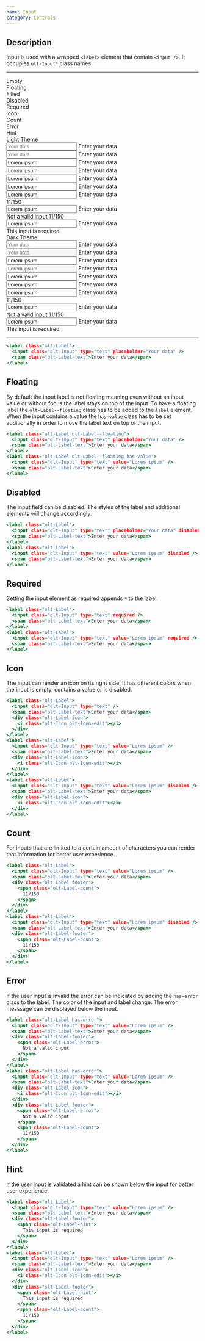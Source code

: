 ```yaml
---
name: Input
category: Controls
---
```


## Description

Input is used with a wrapped `<label>` element that contain
`<input />`. It occupies `olt-Input*` class names.

---

<div class="olt-Grid olt-u-marginTop4 olt-u-marginBottom6">
  <div class="olt-Grid-item olt-Grid-item--3">
    <div class="demo-input-spacer"></div>
    <div>
      <div class="demo-input-label">
        Empty
      </div>
      <div class="demo-input-label">
        Floating
      </div>
      <div class="demo-input-label">
        Filled
      </div>
      <div class="demo-input-label">
        Disabled
      </div>
      <div class="demo-input-label">
        Required
      </div>
      <div class="demo-input-label">
        Icon
      </div>
      <div class="demo-input-label">
        Count
      </div>
      <div class="demo-input-label">
        Error
      </div>
      <div class="demo-input-label">
        Hint
      </div>
    </div>
  </div>
  <div class="olt-Grid-item olt-Grid-item--9">
    <div class="olt-Grid">
      <div class="olt-Grid-item olt-Grid-item--5">
        <div class="demo-title">Light Theme</div>
        <div class="demo-subtitle-small"></div>
        <div class="olt-Card">
          <div class="olt-Card-content">
            <div class="demo-input-content">
              <label class="olt-Label">
                <input class="olt-Input" type="text" placeholder="Your data" />
                <span class="olt-Label-text">Enter your data</span>
              </label>
            </div>
            <div class="demo-input-content">
              <label class="olt-Label olt-Label--floating">
                <input class="olt-Input" type="text" placeholder="Your data" />
                <span class="olt-Label-text">Enter your data</span>
              </label>
            </div>
            <div class="demo-input-content">
              <label class="olt-Label">
                <input class="olt-Input" type="text" value="Lorem ipsum" />
                <span class="olt-Label-text">Enter your data</span>
              </label>
            </div>
            <div class="demo-input-content">
              <label class="olt-Label">
                <input class="olt-Input" type="text" value="Lorem ipsum" disabled />
                <span class="olt-Label-text">Enter your data</span>
              </label>
            </div>
            <div class="demo-input-content">
              <label class="olt-Label">
                <input class="olt-Input" type="text" value="Lorem ipsum" required />
                <span class="olt-Label-text">Enter your data</span>
              </label>
            </div>
            <div class="demo-input-content">
              <label class="olt-Label">
                <input class="olt-Input" type="text" value="Lorem ipsum" />
                <span class="olt-Label-text">Enter your data</span>
                <div class="olt-Label-icon">
                  <i class="olt-Icon olt-Icon-edit"></i>
                </div>
              </label>
            </div>
            <div class="demo-input-content">
              <label class="olt-Label">
                <input class="olt-Input" type="text" value="Lorem ipsum" />
                <span class="olt-Label-text">Enter your data</span>
                <div class="olt-Label-footer">
                  <span class="olt-Label-count">
                    11/150
                  </span>
                </div>
              </label>
            </div>
            <div class="demo-input-content">
              <label class="olt-Label has-error">
                <input class="olt-Input" type="text" value="Lorem ipsum" />
                <span class="olt-Label-text">Enter your data</span>
                <div class="olt-Label-footer">
                  <span class="olt-Label-error">
                    Not a valid input
                  </span>
                  <span class="olt-Label-count">
                    11/150
                  </span>
                </div>
              </label>
            </div>
            <div class="demo-input-content">
              <label class="olt-Label">
                <input class="olt-Input" type="text" value="Lorem ipsum" />
                <span class="olt-Label-text">Enter your data</span>
                <div class="olt-Label-footer">
                  <span class="olt-Label-hint">
                    This input is required
                  </span>
                </div>
              </label>
            </div>
          </div>
        </div>
      </div>
      <div class="olt-Grid-item olt-Grid-item--5">
        <div class="demo-title">Dark Theme</div>
        <div class="demo-subtitle-small"></div>
        <div class="olt-Card olt-Card--dark olt-Theme-dark">
          <div class="olt-Card-content">
            <div class="demo-input-content">
              <label class="olt-Label">
                <input class="olt-Input" type="text" placeholder="Your data" />
                <span class="olt-Label-text">Enter your data</span>
              </label>
            </div>
            <div class="demo-input-content">
              <label class="olt-Label olt-Label--floating">
                <input class="olt-Input" type="text" placeholder="Your data" disabled />
                <span class="olt-Label-text">Enter your data</span>
              </label>
            </div>
            <div class="demo-input-content">
              <label class="olt-Label">
                <input class="olt-Input" type="text" value="Lorem ipsum" />
                <span class="olt-Label-text">Enter your data</span>
              </label>
            </div>
            <div class="demo-input-content">
              <label class="olt-Label">
                <input class="olt-Input" type="text" value="Lorem ipsum" disabled />
                <span class="olt-Label-text">Enter your data</span>
              </label>
            </div>
            <div class="demo-input-content">
              <label class="olt-Label">
                <input class="olt-Input" type="text" value="Lorem ipsum" required />
                <span class="olt-Label-text">Enter your data</span>
              </label>
            </div>
            <div class="demo-input-content">
              <label class="olt-Label">
                <input class="olt-Input" type="text" value="Lorem ipsum" />
                <span class="olt-Label-text">Enter your data</span>
                <div class="olt-Label-icon">
                  <i class="olt-Icon olt-Icon-edit"></i>
                </div>
              </label>
            </div>
            <div class="demo-input-content">
              <label class="olt-Label">
                <input class="olt-Input" type="text" value="Lorem ipsum" />
                <span class="olt-Label-text">Enter your data</span>
                <div class="olt-Label-footer">
                  <span class="olt-Label-count">
                    11/150
                  </span>
                </div>
              </label>
            </div>
            <div class="demo-input-content">
              <label class="olt-Label has-error">
                <input class="olt-Input" type="text" value="Lorem ipsum" />
                <span class="olt-Label-text">Enter your data</span>
                <div class="olt-Label-footer">
                  <span class="olt-Label-error">
                    Not a valid input
                  </span>
                  <span class="olt-Label-count">
                    11/150
                  </span>
                </div>
              </label>
            </div>
            <div class="demo-input-content">
              <label class="olt-Label">
                <input class="olt-Input" type="text" value="Lorem ipsum" />
                <span class="olt-Label-text">Enter your data</span>
                <div class="olt-Label-footer">
                  <span class="olt-Label-hint">
                    This input is required
                  </span>
                </div>
              </label>
            </div>
          </div>
        </div>
      </div>
    </div>
  </div>
</div>

---

```example.html
<label class="olt-Label">
  <input class="olt-Input" type="text" placeholder="Your data" />
  <span class="olt-Label-text">Enter your data</span>
</label>
```

## Floating

By default the input label is not floating meaning even without an
input value or without focus the label stays on top of the input.
To have a floating label the `olt-Label--floating` class has to
be added to the `label` element. When the input contains a value
the `has-value` class has to be set additionally in order to move
the label text on top of the input.

```floating.html
<label class="olt-Label olt-Label--floating">
  <input class="olt-Input" type="text" placeholder="Your data" />
  <span class="olt-Label-text">Enter your data</span>
</label>
<label class="olt-Label olt-Label--floating has-value">
  <input class="olt-Input" type="text" value="Lorem ipsum" />
  <span class="olt-Label-text">Enter your data</span>
</label>
```

## Disabled

The input field can be disabled. The styles of the label
and additional elements will change accordingly.

```disabled.html
<label class="olt-Label">
  <input class="olt-Input" type="text" placeholder="Your data" disabled />
  <span class="olt-Label-text">Enter your data</span>
</label>
<label class="olt-Label">
  <input class="olt-Input" type="text" value="Lorem ipsum" disabled />
  <span class="olt-Label-text">Enter your data</span>
</label>
```

## Required

Setting the input element as required appends `*` to the label.

```required.html
<label class="olt-Label">
  <input class="olt-Input" type="text" required />
  <span class="olt-Label-text">Enter your data</span>
</label>
<label class="olt-Label">
  <input class="olt-Input" type="text" value="Lorem ipsum" required />
  <span class="olt-Label-text">Enter your data</span>
</label>
```

## Icon

The input can render an icon on its right side. It has different
colors when the input is empty, contains a value or is disabled.

```icons.html
<label class="olt-Label">
  <input class="olt-Input" type="text" />
  <span class="olt-Label-text">Enter your data</span>
  <div class="olt-Label-icon">
    <i class="olt-Icon olt-Icon-edit"></i>
  </div>
</label>
<label class="olt-Label">
  <input class="olt-Input" type="text" value="Lorem ipsum" />
  <span class="olt-Label-text">Enter your data</span>
  <div class="olt-Label-icon">
    <i class="olt-Icon olt-Icon-edit"></i>
  </div>
</label>
<label class="olt-Label">
  <input class="olt-Input" type="text" value="Lorem ipsum" disabled />
  <span class="olt-Label-text">Enter your data</span>
  <div class="olt-Label-icon">
    <i class="olt-Icon olt-Icon-edit"></i>
  </div>
</label>
```

## Count

For inputs that are limited to a certain amount of characters
you can render that information for better user experience.

```count.html
<label class="olt-Label">
  <input class="olt-Input" type="text" value="Lorem ipsum" />
  <span class="olt-Label-text">Enter your data</span>
  <div class="olt-Label-footer">
    <span class="olt-Label-count">
      11/150
    </span>
  </div>
</label>
<label class="olt-Label">
  <input class="olt-Input" type="text" value="Lorem ipsum" disabled />
  <span class="olt-Label-text">Enter your data</span>
  <div class="olt-Label-footer">
    <span class="olt-Label-count">
      11/150
    </span>
  </div>
</label>
```

## Error

If the user input is invalid the error can be indicated by adding
the `has-error` class to the label. The color of the input and label
change. The error messsage can be displayed below the input.

```error.html
<label class="olt-Label has-error">
  <input class="olt-Input" type="text" value="Lorem ipsum" />
  <span class="olt-Label-text">Enter your data</span>
  <div class="olt-Label-footer">
    <span class="olt-Label-error">
      Not a valid input
    </span>
  </div>
</label>
<label class="olt-Label has-error">
  <input class="olt-Input" type="text" value="Lorem ipsum" />
  <span class="olt-Label-text">Enter your data</span>
  <div class="olt-Label-icon">
    <i class="olt-Icon olt-Icon-edit"></i>
  </div>
  <div class="olt-Label-footer">
    <span class="olt-Label-error">
      Not a valid input
    </span>
    <span class="olt-Label-count">
      11/150
    </span>
  </div>
</label>
```

## Hint

If the user input is validated a hint can be shown below the input
for better user experience.

```hint.html
<label class="olt-Label">
  <input class="olt-Input" type="text" value="Lorem ipsum" />
  <span class="olt-Label-text">Enter your data</span>
  <div class="olt-Label-footer">
    <span class="olt-Label-hint">
      This input is required
    </span>
  </div>
</label>
<label class="olt-Label">
  <input class="olt-Input" type="text" value="Lorem ipsum" />
  <span class="olt-Label-text">Enter your data</span>
  <div class="olt-Label-icon">
    <i class="olt-Icon olt-Icon-edit"></i>
  </div>
  <div class="olt-Label-footer">
    <span class="olt-Label-hint">
      This input is required
    </span>
    <span class="olt-Label-count">
      11/150
    </span>
  </div>
</label>
```
